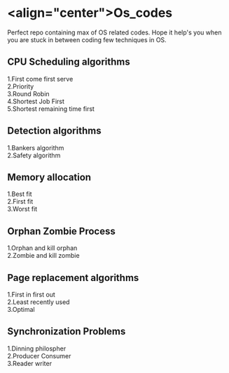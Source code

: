 # <align="center">Os_codes
Perfect repo containing max of OS related codes. Hope it help's you when you are stuck in between coding few techniques in OS.

<h2>CPU Scheduling algorithms</h2>
1.First come first serve<br />
2.Priority<br />
3.Round Robin<br />
4.Shortest Job First<br />
5.Shortest remaining time first

<h2>Detection algorithms</h2>
1.Bankers algorithm<br />
2.Safety algorithm<br />

<h2>Memory allocation</h2>
1.Best fit<br />
2.First fit<br />
3.Worst fit<br />

<h2>Orphan Zombie Process</h2>
1.Orphan and kill orphan<br />
2.Zombie and kill zombie<br />

<h2>Page replacement algorithms</h2>
1.First in first out<br />
2.Least recently used<br />
3.Optimal

<h2>Synchronization Problems</h2>
1.Dinning philospher<br />
2.Producer Consumer<br />
3.Reader writer<br />
